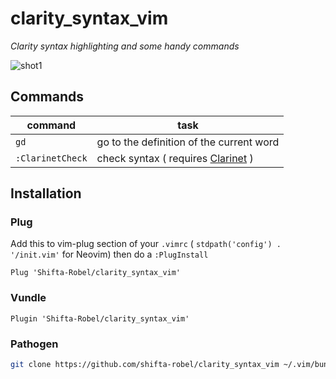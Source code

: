 # clarity_syntax_vim
<em>Clarity syntax highlighting and some handy commands</em>

![shot1](https://user-images.githubusercontent.com/99462537/236886827-b892a91d-62db-4d40-a062-cea4856c8a3c.png)

## Commands
| command | task |
|---------|------|
| `gd`      | go to the definition of the current word |
| `:ClarinetCheck` | check syntax ( requires [Clarinet](https://github.com/hirosystems/clarinet) ) |
## Installation
### Plug
Add this to vim-plug section of your `.vimrc` ( `stdpath('config') . '/init.vim'` for Neovim) then do a `:PlugInstall`
```vim
Plug 'Shifta-Robel/clarity_syntax_vim'
```
### Vundle
```vim
Plugin 'Shifta-Robel/clarity_syntax_vim'
```
### Pathogen
```bash
git clone https://github.com/shifta-robel/clarity_syntax_vim ~/.vim/bundle/clarity_syntax_vim
```
